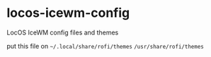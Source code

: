 # locos-icewm-config
LocOS IceWM config files and themes

put this file on ```~/.local/share/rofi/themes``` ```/usr/share/rofi/themes```
